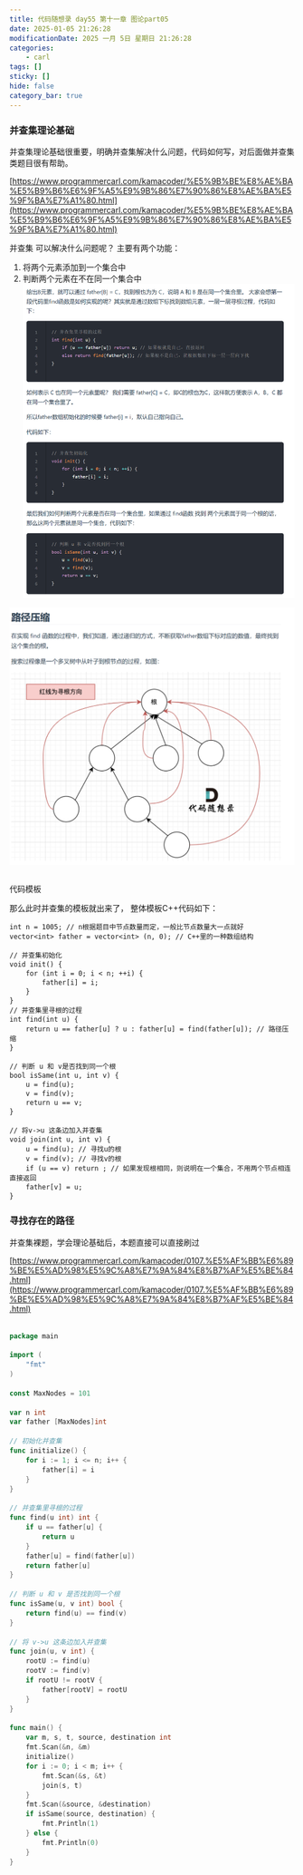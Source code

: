 ```yaml
---
title: 代码随想录 day55 第十一章 图论part05
date: 2025-01-05 21:26:28
modificationDate: 2025 一月 5日 星期日 21:26:28
categories: 
	- carl
tags: []
sticky: []
hide: false
category_bar: true
---
```




### 并查集理论基础

并查集理论基础很重要，明确并查集解决什么问题，代码如何写，对后面做并查集类题目很有帮助。

[https://www.programmercarl.com/kamacoder/%E5%9B%BE%E8%AE%BA%E5%B9%B6%E6%9F%A5%E9%9B%86%E7%90%86%E8%AE%BA%E5%9F%BA%E7%A1%80.html](https://www.programmercarl.com/kamacoder/%E5%9B%BE%E8%AE%BA%E5%B9%B6%E6%9F%A5%E9%9B%86%E7%90%86%E8%AE%BA%E5%9F%BA%E7%A1%80.html)

并查集 可以解决什么问题呢？
主要有两个功能：
1. 将两个元素添加到一个集合中
2. 判断两个元素在不在同一个集合中
![](../../imgs/Pasted%20image%2020250105213812.png)


![](../../imgs/Pasted%20image%2020250105213834.png)

##   
代码模板

那么此时并查集的模板就出来了， 整体模板C++代码如下：

```
int n = 1005; // n根据题目中节点数量而定，一般比节点数量大一点就好
vector<int> father = vector<int> (n, 0); // C++里的一种数组结构

// 并查集初始化
void init() {
    for (int i = 0; i < n; ++i) {
        father[i] = i;
    }
}
// 并查集里寻根的过程
int find(int u) {
    return u == father[u] ? u : father[u] = find(father[u]); // 路径压缩
}

// 判断 u 和 v是否找到同一个根
bool isSame(int u, int v) {
    u = find(u);
    v = find(v);
    return u == v;
}

// 将v->u 这条边加入并查集
void join(int u, int v) {
    u = find(u); // 寻找u的根
    v = find(v); // 寻找v的根
    if (u == v) return ; // 如果发现根相同，则说明在一个集合，不用两个节点相连直接返回
    father[v] = u;
}
```

### 寻找存在的路径

并查集裸题，学会理论基础后，本题直接可以直接刷过

[https://www.programmercarl.com/kamacoder/0107.%E5%AF%BB%E6%89%BE%E5%AD%98%E5%9C%A8%E7%9A%84%E8%B7%AF%E5%BE%84.html](https://www.programmercarl.com/kamacoder/0107.%E5%AF%BB%E6%89%BE%E5%AD%98%E5%9C%A8%E7%9A%84%E8%B7%AF%E5%BE%84.html)



```go

package main

import (
    "fmt"
)

const MaxNodes = 101

var n int
var father [MaxNodes]int

// 初始化并查集
func initialize() {
    for i := 1; i <= n; i++ {
        father[i] = i
    }
}

// 并查集里寻根的过程
func find(u int) int {
    if u == father[u] {
        return u
    }
    father[u] = find(father[u])
    return father[u]
}

// 判断 u 和 v 是否找到同一个根
func isSame(u, v int) bool {
    return find(u) == find(v)
}

// 将 v->u 这条边加入并查集
func join(u, v int) {
    rootU := find(u)
    rootV := find(v)
    if rootU != rootV {
        father[rootV] = rootU
    }
}

func main() {
    var m, s, t, source, destination int
    fmt.Scan(&n, &m)
    initialize()
    for i := 0; i < m; i++ {
        fmt.Scan(&s, &t)
        join(s, t)
    }
    fmt.Scan(&source, &destination)
    if isSame(source, destination) {
        fmt.Println(1)
    } else {
        fmt.Println(0)
    }
}


```
